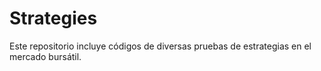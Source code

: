 # Strategies
Este repositorio incluye códigos de diversas pruebas de estrategias en el mercado bursátil.
